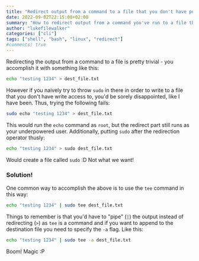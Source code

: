 ```yaml
---
title: "Redirect output from a command to a file that you don't have permission to write to"
date: 2022-09-02T22:15:00+02:00
summary: "How to redirect output from a command you've run to a file that you don't have permission to write to i.e. to a destination that you need to use `sudo` on."
author: "lukefilewalker"
categories: ["cli"]
tags: ["shell", "bash", "linux", "redirect"]
#comments: true
---
```


Redirecting the output from a command to a file is pretty trivial - you accomplish it with something like this:
```bash 
echo "testing 1234" > dest_file.txt
```

However if you naively try to throw `sudo` in there in order to write to a file that you don't have write access to, you'd be sorely disappointed, like I have been. Thus, trying the following fails:
```bash 
sudo echo "testing 1234" > dest_file.txt
```

This would run the `echo` command as `root`, but the redirect part still runs as your underpowered user. Additionally, putting `sudo` after the redirection operator thusly:
```bash
echo "testing 1234" > sudo dest_file.txt
```
Would create a file called `sudo` :D Not what we want!

### Solution!

One common way to accomplish the above is to use the `tee` command in this way:
```bash
echo "testing 1234" | sudo tee dest_file.txt
```

Things to remember is that you'd have to "pipe" (`|`) the output instead of redirecting (`>`) as `tee` is a command and if you want to append to the destination file you need to specify the `-a` flag. Like this:
```bash
echo "testing 1234" | sudo tee -a dest_file.txt
```

Boom! Magic :P
